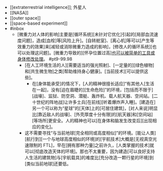 - [[extraterrestrial intelligence]]; 外星人
- [[NASA]]
- [[outer space]]
- [[space-based experiment]]
- #inbox
    - [微重力对人体的影响]主要是[循环系统][未针对它优化]引起的[局部血流速度问题]，造成[血栓]等[风险上升]。[自转舱室]、[离心机]等可以[产生等效重力的效果]来[减轻或消除微重力造成的影响]，[修改人的循环系统][也可以处理这问题]。[微重力导致的][怀孕位置过高][也可以被简单的工具或身体修改处理](https://www.zhihu.com/question/517779336/answer/2357988188)。 #pt9-99.98
        - [在人工环境生活的人][需要适当的强光照射]、[一定量的][绿色植物]和[共生微生物]之类[帮助维持身心健康]。[当前技术][可以提供这些]。
            - 在[身体能承受]的情况下，[人的精神很擅长适应]“有其他人[生活在一起]，没有[迫在眉睫的][生命危险]”的环境，[包括而不限于][战壕]、监狱、防空洞、潜艇、轰炸机、载人航天器、空间站。[二十世纪的阵地战]让许多士兵[在前线][听着爆炸声入睡]。[建造在]另一个可以称为“星球”的[天体]上的[可居住建筑]，[对人来说]明显比[靠近敌人的战壕]、[外壳厚度十分有限]的[航天器]和[空间站][等场所]更安全。人的精神也可以[在身体和脑发生改变后][出现相应的变化]。
        - 这不需要寻找“与当前地球[完全相同或高度相似]”的环境。[能让人类][航行到][一个与地球高度相似的环境]的[宇航技术]大概是[无视真空光速限制的 FTL]，早在[拥有那种力量]之前许久，[人类掌握的技术]就可以[彻底改造天体的环境]。那也不太重要，因为建造[可以良好支持人生活的建筑物]与[宇航载具]的难度比[充分改造一颗行星的环境]到[类似当前地球]还要低。
